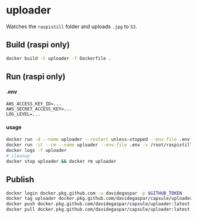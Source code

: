 # uploader

Watches the `raspistill` folder and uploads `.jpg` to `S3`.

## Build (raspi only)

```sh
docker build -t uploader -f Dockerfile .
```

## Run (raspi only)

#### .env

```
AWS_ACCESS_KEY_ID=...
AWS_SECRET_ACCESS_KEY=...
LOG_LEVEL=...
```

#### usage

```sh
docker run -d --name uploader --restart unless-stopped --env-file .env -v /root/raspistill/:/app uploader
docker run -it --rm --name uploader --env-file .env -v /root/raspistill/:/app uploader /bin/sh
docker logs -f uploader
# cleanup
docker stop uploader && docker rm uploader
```

## Publish
```sh
docker login docker.pkg.github.com -u davidegaspar -p $GITHUB_TOKEN
docker tag uploader docker.pkg.github.com/davidegaspar/capsule/uploader:latest
docker push docker.pkg.github.com/davidegaspar/capsule/uploader:latest
docker pull docker.pkg.github.com/davidegaspar/capsule/uploader:latest
```
